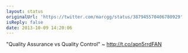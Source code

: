 ```yaml
---
layout: status
originalUrl: 'https://twitter.com/marcgg/status/387945570406780929'
isReply: false
date: 2013-10-09 14:20:06
---
```


"Quality Assurance vs Quality Control" ~ http://t.co/apn5rrdFAN
